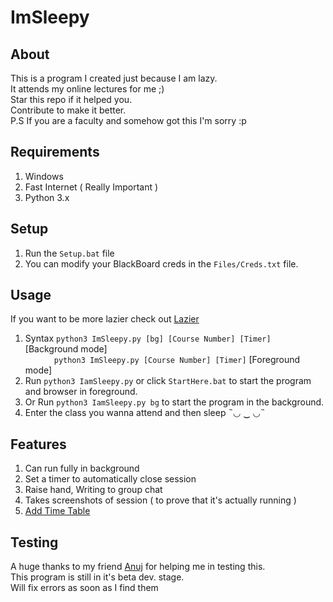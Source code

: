 # ImSleepy

## About
This is a program I created just because I am lazy.
<br>
It attends my online lectures for me ;)
<br>
Star this repo if it helped you. 
<br>
Contribute to make it better.
<br>
P.S If you are a faculty and somehow got this I'm sorry :p
<br>

## Requirements
1. Windows
2. Fast Internet ( Really Important )
3. Python 3.x

## Setup
1. Run the ```Setup.bat``` file 
2. You can modify  your BlackBoard creds in the ```Files/Creds.txt``` file.

## Usage
If you want to be more lazier check out [Lazier](https://github.com/ShiniM0d0ri/ImSleepy/blob/master/Files/Lazier.md)
1. Syntax ```python3 ImSleepy.py [bg] [Course Number] [Timer]``` [Background mode]<br>
&emsp;&emsp;&emsp; ```python3 ImSleepy.py [Course Number] [Timer]``` [Foreground mode]
2. Run ```python3 IamSleepy.py``` or click ```StartHere.bat``` to start the program and browser in foreground.
3. Or Run  ```python3 IamSleepy.py bg``` to start the program in the background.
4. Enter the class you wanna attend and then sleep ˵◡ ‿ ◡˵

## Features
1. Can run fully in background
2. Set a timer to automatically close session
3. Raise hand, Writing to group chat 
4. Takes screenshots of session ( to prove that it's actually running )
5. [Add Time Table](https://github.com/ShiniM0d0ri/ImSleepy/blob/master/Files/Lazier.md)

## Testing
A huge thanks to my friend [Anuj](https://github.com/Shinjiru-stack) for helping me in testing this.
<br>
This program is still in it's beta dev. stage. 
<br>
Will fix errors as soon as I find them
<br>
